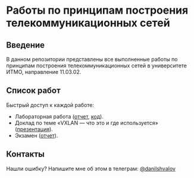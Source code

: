 # Работы по принципам построения телекоммуникационных сетей

## Введение

В данном репозитории представлены все выполненные работы по принципам построения телекоммуникационных сетей в университете ИТМО, направление 11.03.02.

## Список работ

Быстрый доступ к каждой работе:

- Лабораторная работа ([отчет](lab/tex/report.pdf), [код](lab/code/)).
- Доклад по теме «VXLAN — что это и где используется» ([презентация](report/report.pdf)).
- Экзамен ([отчет](exam/report.pdf)).

## Контакты

Нашли ошибку? Напишите мне об этом в телеграм: [@danilshvalov](https://t.me/danilshvalov)
